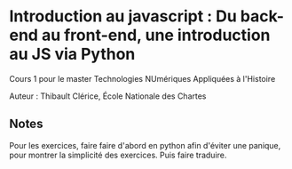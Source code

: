 # Introduction au javascript :  Du back-end au front-end, une introduction au JS via Python

Cours 1 pour le master Technologies NUmériques Appliquées à l'Histoire

Auteur : Thibault Clérice, École Nationale des Chartes

## Notes

Pour les exercices, faire faire d'abord en python afin d'éviter une panique, pour montrer la simplicité des exercices. Puis faire traduire.